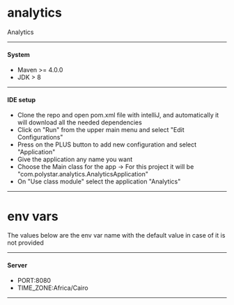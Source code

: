 # analytics
Analytics

------------------------------------------

#### System
* Maven >= 4.0.0
* JDK > 8

------------------------------------------

#### IDE setup
* Clone the repo and open pom.xml file with intelliJ, and automatically it will download all the needed dependencies
* Click on "Run" from the upper main menu and select "Edit Configurations"
* Press on the PLUS button to add new configuration and select "Application"
* Give the application any name you want
* Choose the Main class for the app -> For this project it will be "com.polystar.analytics.AnalyticsApplication"
* On "Use class module" select the application "Analytics"

------------------------------------------

# env vars
The values below are the env var name with the default value in case of it is not provided

------------------------------------------

#### Server
* PORT:8080
* TIME_ZONE:Africa/Cairo

------------------------------------------

